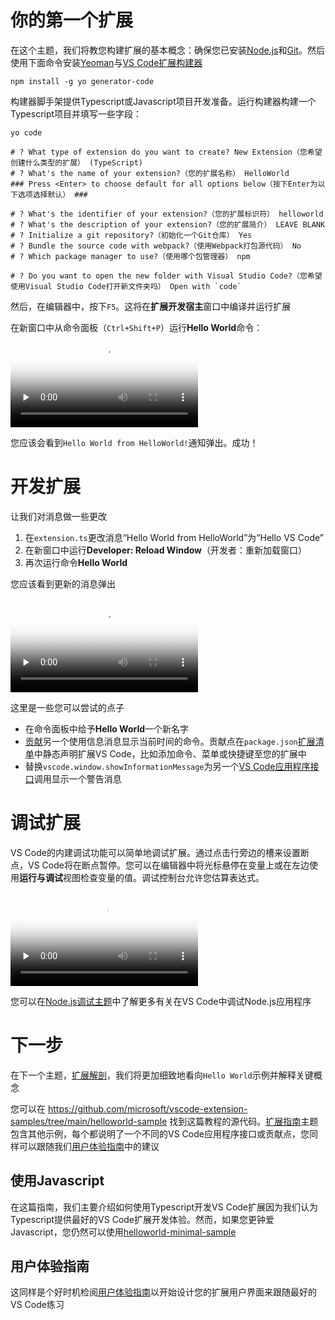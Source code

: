 # 你的第一个扩展
在这个主题，我们将教您构建扩展的基本概念：确保您已安装[Node.js](https://nodejs.org/)和[Git](https://git-scm.com/)。然后使用下面命令安装[Yeoman](https://yeoman.io/)与[VS Code扩展构建器](https://www.npmjs.com/package/generator-code)
```batch
npm install -g yo generator-code
```
构建器脚手架提供Typescript或Javascript项目开发准备。运行构建器构建一个Typescript项目并填写一些字段：
```shell
yo code

# ? What type of extension do you want to create? New Extension（您希望创建什么类型的扩展） (TypeScript)
# ? What's the name of your extension?（您的扩展名称） HelloWorld
### Press <Enter> to choose default for all options below（按下Enter为以下选项选择默认） ###

# ? What's the identifier of your extension?（您的扩展标识符） helloworld
# ? What's the description of your extension?（您的扩展简介） LEAVE BLANK
# ? Initialize a git repository?（初始化一个Git仓库） Yes
# ? Bundle the source code with webpack?（使用Webpack打包源代码） No
# ? Which package manager to use?（使用哪个包管理器） npm

# ? Do you want to open the new folder with Visual Studio Code?（您希望使用Visual Studio Code打开新文件夹吗） Open with `code`

```
然后，在编辑器中，按下`F5`。这将在**扩展开发宿主**窗口中编译并运行扩展

在新窗口中从命令面板（`Ctrl+Shift+P`）运行**Hello World**命令：
<video id="video" controls="" preload="none" poster="封面">
      <source src="https://code.visualstudio.com/api/get-started/your-first-extension/launch.mp4" type="video/mp4">
</video>

您应该会看到`Hello World from HelloWorld!`通知弹出。成功！
# 开发扩展
让我们对消息做一些更改

1. 在`extension.ts`更改消息“Hello World from HelloWorld”为“Hello VS Code”
2. 在新窗口中运行**Developer: Reload Window**（开发者：重新加载窗口）
3. 再次运行命令**Hello World**

您应该看到更新的消息弹出

<video id="video" controls="" preload="none" poster="封面">
      <source src="https://code.visualstudio.com/api/get-started/your-first-extension/reload.mp4" type="video/mp4">
</video>

这里是一些您可以尝试的点子
- 在命令面板中给予**Hello World**一个新名字
- [贡献](/9.%20%E6%9F%A5%E9%98%85/2.%20%E8%B4%A1%E7%8C%AE%E7%82%B9.md)另一个使用信息消息显示当前时间的命令。贡献点在`package.json`[扩展清单](/9.%20%E6%9F%A5%E9%98%85/4.%20%E6%89%A9%E5%B1%95%E6%B8%85%E5%8D%95.md)中静态声明扩展VS Code，比如添加命令、菜单或快捷键至您的扩展中
- 替换`vscode.window.showInformationMessage`为另一个[VS Code应用程序接口](/9.%20%E6%9F%A5%E9%98%85/1.%20VS%20Code%E5%BA%94%E7%94%A8%E7%A8%8B%E5%BA%8F%E6%8E%A5%E5%8F%A3.md)调用显示一个警告消息
# 调试扩展
VS Code的内建调试功能可以简单地调试扩展。通过点击行旁边的槽来设置断点，VS Code将在断点暂停。您可以在编辑器中将光标悬停在变量上或在左边使用**运行与调试**视图检查变量的值。调试控制台允许您估算表达式。

<video id="video" controls="" preload="none" poster="封面">
      <source src="https://code.visualstudio.com/api/get-started/your-first-extension/debug.mp4" type="video/mp4">
</video>

您可以在[Node.js调试主题](https://code.visualstudio.com/docs/nodejs/nodejs-debugging)中了解更多有关在VS Code中调试Node.js应用程序
# 下一步
在下一个主题，[扩展解剖](/2.%20%E5%BC%80%E5%A7%8B/2.%20%E6%8B%93%E5%B1%95%E8%A7%A3%E5%89%96.md)，我们将更加细致地看向`Hello World`示例并解释关键概念

您可以在 https://github.com/microsoft/vscode-extension-samples/tree/main/helloworld-sample 找到这篇教程的源代码。[扩展指南](/4.%20%E6%89%A9%E5%B1%95%E6%8C%87%E5%8D%97/1.%20%E6%A6%82%E8%A7%88.md)主题包含其他示例，每个都说明了一个不同的VS Code应用程序接口或贡献点，您同样可以跟随我们[用户体验指南](/5.%20%E7%94%A8%E6%88%B7%E4%BD%93%E9%AA%8C%E6%8C%87%E5%8D%97/1.%20%E6%A6%82%E8%A7%88.md)中的建议
## 使用Javascript
在这篇指南，我们主要介绍如何使用Typescript开发VS Code扩展因为我们认为Typescript提供最好的VS Code扩展开发体验。然而，如果您更钟爱Javascript，您仍然可以使用[helloworld-minimal-sample](https://github.com/microsoft/vscode-extension-samples/tree/main/helloworld-minimal-sample)
## 用户体验指南
这同样是个好时机检阅[用户体验指南](/5.%20%E7%94%A8%E6%88%B7%E4%BD%93%E9%AA%8C%E6%8C%87%E5%8D%97/1.%20%E6%A6%82%E8%A7%88.md)以开始设计您的扩展用户界面来跟随最好的VS Code练习